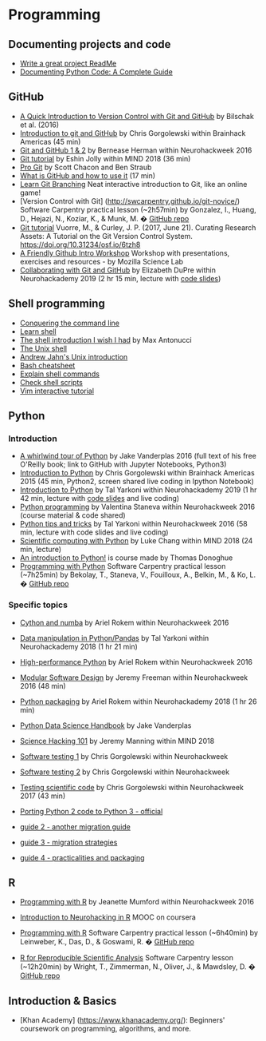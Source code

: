 # Programming

## Documenting projects and code
-   [Write a great project ReadMe](https://mozilla.github.io/open-leadership-training-series/articles/opening-your-project/write-a-great-project-readme/)
-   [Documenting Python Code: A Complete Guide](https://realpython.com/documenting-python-code/)

## GitHub
-   [A Quick Introduction to Version Control with
Git and GitHub](https://journals.plos.org/ploscompbiol/article?id=10.1371/journal.pcbi.1004668) by Bilschak et al. (2016)
-   [Introduction to git and GitHub](https://www.youtube.com/watch?v=XyMCsEGPcjM&list=PLNt4AJV1JZbfq0vdD4vcITV7x3OqGxLKp) by Chris Gorgolewski within Brainhack Americas (45 min)
-   [Git and GitHub 1 & 2](https://neurohackademy.org/course/git-and-github/) by Bernease Herman within Neurohackweek 2016
-   [Git tutorial](https://www.youtube.com/watch?v=0DGCnBZBoc0&index=2&t=5s&list=PLEE6ggCEJ0H0KOlMKx_PUVB_16VoCfGj9) by Eshin Jolly within MIND 2018 (36 min)
-   [Pro Git](https://git-scm.com/book/en/v2) by Scott Chacon and Ben Straub
-   [What is GitHub and how to use it](https://www.youtube.com/watch?v=AnftV9HBPSc) (17 min)
-   [Learn Git Branching](https://learngitbranching.js.org/) Neat interactive introduction to Git, like an online game!
-   [Version Control with Git] (http://swcarpentry.github.io/git-novice/) Software Carpentry practical lesson (~2h57min) by Gonzalez, I., Huang, D., Hejazi, N., Koziar, K., & Munk, M. � [GitHub repo](https://github.com/swcarpentry/git-novice)
-   [Git tutorial](https://psyarxiv.com/6tzh8/) Vuorre, M., & Curley, J. P. (2017, June 21). Curating Research Assets: A Tutorial on the Git Version Control System. https://doi.org/10.31234/osf.io/6tzh8
-   [A Friendly Github Intro Workshop](https://kirstiejane.github.io/friendly-github-intro/) Workshop with presentations, exercises and resources - by Mozilla Science Lab
-   [Collaborating with Git and GitHub](https://neurohackademy.org/course/collaborating-with-git-and-github/) by Elizabeth DuPre within Neurohackademy 2019 (2 hr 15 min, lecture with [code slides](https://emdupre.github.io/git-course/))


## Shell programming
-   [Conquering the command line](http://conqueringthecommandline.com/book/frontmatter)
-   [Learn shell](https://www.learnshell.org/)
-   [The shell introduction I wish I had](https://dev.to/maxwell_dev/the-shell-introduction-i-wish-i-had-551k) by Max Antonucci
-   [The Unix shell](http://swcarpentry.github.io/shell-novice/)
-   [Andrew Jahn's Unix introduction](https://www.youtube.com/watch?v=dBDmIhSWfnM&list=PLIQIswOrUH6992C4FDDCNCIaK4R2FIOCB)
-   [Bash cheatsheet](https://devhints.io/bash)
-   [Explain shell commands](https://explainshell.com/)
-   [Check shell scripts](https://www.shellcheck.net/)
-   [Vim interactive tutorial](https://www.openvim.com/)


## Python
### Introduction
-   [A whirlwind tour of Python](https://jakevdp.github.io/WhirlwindTourOfPython/) by Jake Vanderplas 2016 (full text of his free O'Reilly book; link to GitHub with Jupyter Notebooks, Python3)
-   [Introduction to Python](https://www.youtube.com/watch?v=3y55b_Md-N8&list=PLNt4AJV1JZbfq0vdD4vcITV7x3OqGxLKp&t=0s&index=3) by Chris Gorgolewski within Brainhack Americas 2015 (45 min, Python2, screen shared live coding in Ipython Notebook)
-   [Introduction to Python](https://neurohackademy.org/course/introduction-to-python-2/) by Tal Yarkoni within Neurohackademy 2019 (1 hr 42 min, lecture with [code slides](https://github.com/neurohackademy/introduction-to-python/blob/master/introduction-to-python.ipynb) and live coding)
-   [Python programming](https://neurohackademy.org/course/python-programming/) by Valentina Staneva within Neurohackweek 2016 (course material & code shared)
-   [Python tips and tricks](https://neurohackademy.org/course/python-tips-and-tricks/) by Tal Yarkoni within Neurohackweek 2016 (58 min, lecture with code slides and live coding)
-   [Scientific computing with Python](https://www.youtube.com/watch?v=RhNfnQlnCEo&index=18&t=0s&list=PLEE6ggCEJ0H0KOlMKx_PUVB_16VoCfGj9) by Luke Chang within MIND 2018 (24 min, lecture)
-   [An introduction to Python!](https://cogs18.github.io/intro/) is course made by Thomas Donoghue
-   [Programming with Python](https://swcarpentry.github.io/python-novice-inflammation/) Software Carpentry practical lesson (~7h25min) by Bekolay, T., Staneva, V., Fouilloux, A., Belkin, M., & Ko, L. � [GitHub repo](https://github.com/swcarpentry/python-novice-inflammation)

### Specific topics
-   [Cython and numba](https://neurohackademy.org/course/cython-and-numba/) by Ariel Rokem within Neurohackweek 2016
-   [Data manipulation in Python/Pandas](https://neurohackademy.org/course/complex-data-structures/) by Tal Yarkoni within Neurohackademy 2018 (1 hr 21 min)
-   [High-performance Python](https://neurohackademy.org/course/high-performance-python/) by Ariel Rokem within Neurohackweek 2016
-   [Modular Software Design](https://neurohackademy.org/course/modular-software-design/) by Jeremy Freeman within Neurohackweek 2016 (48 min)
-   [Python packaging](https://neurohackademy.org/course/python-packaging/) by Ariel Rokem within Neurohackademy 2018 (1 hr 26 min)
-   [Python Data Science Handbook](https://jakevdp.github.io/PythonDataScienceHandbook/) by Jake Vanderplas
-   [Science Hacking 101](https://www.youtube.com/watch?v=Gin8_AITmS0) by Jeremy Manning within MIND 2018
-   [Software testing 1](https://neurohackademy.org/course/software-testing/) by Chris Gorgolewski within Neurohackweek
-   [Software testing 2](https://neurohackademy.org/course/software-testing-2/) by Chris Gorgolewski within Neurohackweek

-   [Testing scientific code](https://neurohackademy.org/course/testing-scientific-code/) by Chris Gorgolewski within Neurohackweek 2017 (43 min)

-   [Porting Python 2 code to Python 3 - official](https://docs.python.org/3/howto/pyporting.html)

  -   [guide 2 - another migration guide](http://blog.pyspoken.com/2018/02/13/python-2-to-3-migration-guide/)
  -   [guide 3 - migration strategies](http://python3porting.com/strategies.html)

  -   [guide 4 - practicalities and packaging](https://python3statement.org/practicalities)


## R
-   [Programming with R](https://neurohackademy.org/course/programming-with-r/) by Jeanette Mumford within Neurohackweek 2016

-   [Introduction to Neurohacking in R](https://www.coursera.org/learn/neurohacking) MOOC on coursera
-   [Programming with R](http://swcarpentry.github.io/r-novice-inflammation/) Software Carpentry practical lesson (~6h40min) by Leinweber, K., Das, D., & Goswami, R. � [GitHub repo](https://github.com/swcarpentry/r-novice-inflammation)
-   [R for Reproducible Scientific Analysis](http://swcarpentry.github.io/r-novice-gapminder/) Software Carpentry lesson (~12h20min) by Wright, T., Zimmerman, N., Oliver, J., & Mawdsley, D. � [GitHub repo](https://github.com/swcarpentry/r-novice-gapminder)

## Introduction & Basics
-   [Khan Academy] (https://www.khanacademy.org/): Beginners' coursework on programming, algorithms, and more.
